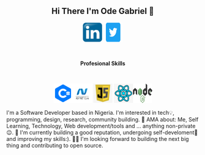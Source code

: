 <h2 align="center">Hi There I'm Ode Gabriel 👋</h2>
</hr>

 <p gap="10px" align="center"><a href="https://www.linkedin.com/in/gabriel-ode-622b90233/"><img src="https://github.com/odegabriel/odegabriel/blob/main/linked%20in.png" width="50px" height="50px" /></a> <a href"https://twitter.com/OdeGabriel6"><img src="https://github.com/odegabriel/odegabriel/blob/main/twit.png" width="50px" height="50px" /></a> </p>

</br>
<b><p align="center">Profesional Skills</p></b>
</br>
<p align="center"><img src="https://github.com/odegabriel/odegabriel/blob/main/sharp.png" width="50px" height="50px"  /><img src="https://github.com/odegabriel/odegabriel/blob/main/net%20cor.png" width="50px" height="50px"  /> <img src="https://github.com/odegabriel/odegabriel/blob/main/javascript.png" width="50px" height="50px"  /> <img src="https://github.com/odegabriel/odegabriel/blob/main/react.png" width="50px" height="50px" /><img src="https://github.com/odegabriel/odegabriel/blob/main/Node_logo_NodeJS.png" width="50px" height="50px"  />
<p>
I'm a Software Developer based in Nigeria. I'm interested in tech💡, programming, design, research, community building.
 💬 AMA about: Me, Self Learning, Technology, Web development/tools and ... anything non-private😉.
💪 I'm currently building a good reputation, undergoing self-develoment🚀 and improving my skills:).
👨‍💻 I'm looking forward to building the next big thing and contributing to open source.
</p>
